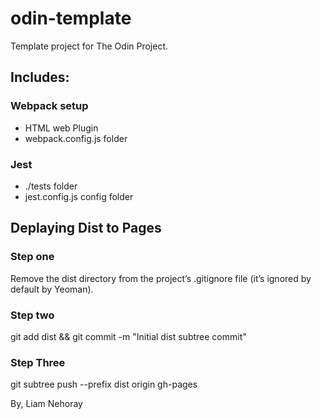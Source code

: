 # odin-template
Template project for The Odin Project.

## Includes:

### Webpack setup
* HTML web Plugin
* webpack.config.js folder

### Jest
* ./tests folder
* jest.config.js config folder

## Deplaying Dist to Pages
### Step one
Remove the dist directory from the project’s .gitignore file (it’s ignored by default by Yeoman).
### Step two
git add dist && git commit -m "Initial dist subtree commit"
### Step Three
git subtree push --prefix dist origin gh-pages

By, 
Liam Nehoray